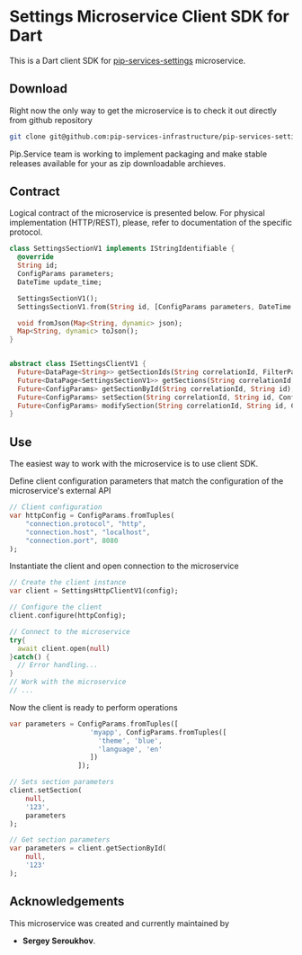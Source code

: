 # Settings Microservice Client SDK for Dart

This is a Dart client SDK for [pip-services-settings](https://github.com/pip-services-infrastructure/pip-services-settings-dart) microservice.

## Download

Right now the only way to get the microservice is to check it out directly from github repository
```bash
git clone git@github.com:pip-services-infrastructure/pip-services-settings-dart.git
```

Pip.Service team is working to implement packaging and make stable releases available for your 
as zip downloadable archieves.

## Contract

Logical contract of the microservice is presented below. For physical implementation (HTTP/REST),
please, refer to documentation of the specific protocol.

```dart
class SettingsSectionV1 implements IStringIdentifiable {
  @override
  String id;
  ConfigParams parameters;
  DateTime update_time;

  SettingsSectionV1();
  SettingsSectionV1.from(String id, [ConfigParams parameters, DateTime update_time]);

  void fromJson(Map<String, dynamic> json);
  Map<String, dynamic> toJson();
}


abstract class ISettingsClientV1 {
  Future<DataPage<String>> getSectionIds(String correlationId, FilterParams filter, PagingParams paging);
  Future<DataPage<SettingsSectionV1>> getSections(String correlationId, FilterParams filter, PagingParams paging);
  Future<ConfigParams> getSectionById(String correlationId, String id);
  Future<ConfigParams> setSection(String correlationId, String id, ConfigParams parameters);
  Future<ConfigParams> modifySection(String correlationId, String id, ConfigParams updateParams, ConfigParams incrementParams);
}
```

## Use

The easiest way to work with the microservice is to use client SDK. 

Define client configuration parameters that match the configuration of the microservice's external API
```dart
// Client configuration
var httpConfig = ConfigParams.fromTuples(
	"connection.protocol", "http",
	"connection.host", "localhost",
	"connection.port", 8080
);
```

Instantiate the client and open connection to the microservice
```dart
// Create the client instance
var client = SettingsHttpClientV1(config);

// Configure the client
client.configure(httpConfig);

// Connect to the microservice
try{
  await client.open(null)
}catch() {
  // Error handling...
}       
// Work with the microservice
// ...
```

Now the client is ready to perform operations
```dart
var parameters = ConfigParams.fromTuples([
                    'myapp', ConfigParams.fromTuples([
                      'theme', 'blue',
                      'language', 'en'
                    ])
                 ]);

// Sets section parameters
client.setSection(
    null,
    '123',
    parameters
);
```

```dart
// Get section parameters
var parameters = client.getSectionById(
    null,
    '123'
);
```    

## Acknowledgements

This microservice was created and currently maintained by
- **Sergey Seroukhov**.